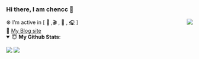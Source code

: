 ### Hi there, I am chencc 👋

<img align="right" src="https://visitor-badge.glitch.me/badge?page_id=jeryqwq" />
⚙️ I’m active in [ <a title="keep parrot"> 🦜 </a>,🎬 , 🎨 , <a title="music" href="https://music.163.com/outchain/player?type=2&id=1831810728&auto=1&height=66" target="_blank">🎧</a> ]
<br/>
👋 <a  target="_blank" href="https://jeryqwq.github.io">My Blog site </a>

<details open>
 <summary> 😇 <b>My Github Stats</b>: </summary>
 <br/>
 <a  title="jeryqwq's Github Stars">
  <img align="center" src="https://github-readme-stats.vercel.app/api?username=jeryqwq&count_private=true&hide=issues&line_height=24" />
 </a>
 <a title="Tops Language">
  <img align="center" src="https://github-readme-stats.vercel.app/api/top-langs/?username=jeryqwq&layout=compact" />
 </a>
</details>

